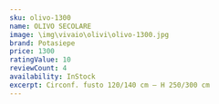 ```yaml
---
sku: olivo-1300
name: OLIVO SECOLARE
image: \img\vivaio\olivi\olivo-1300.jpg
brand: Potasiepe
price: 1300
ratingValue: 10
reviewCount: 4
availability: InStock
excerpt: Circonf. fusto 120/140 cm – H 250/300 cm
---
```

